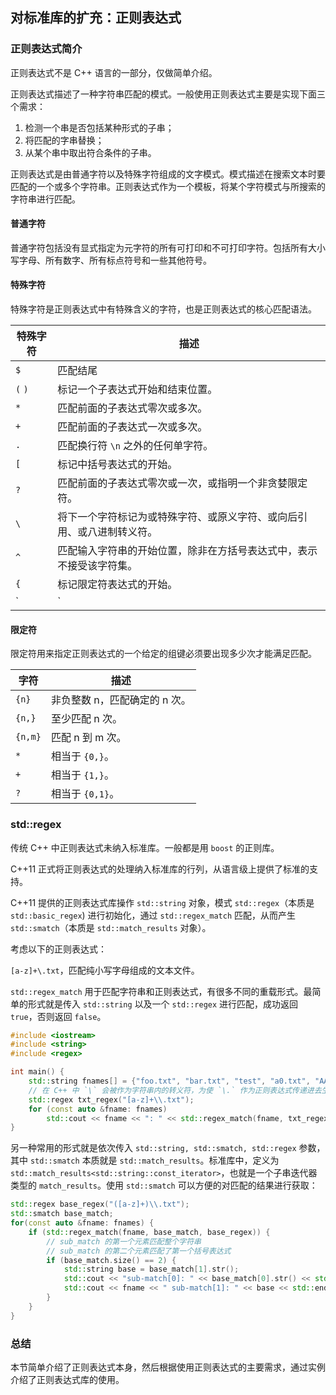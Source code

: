 ## 对标准库的扩充：正则表达式

### 正则表达式简介

正则表达式不是 C++ 语言的一部分，仅做简单介绍。

正则表达式描述了一种字符串匹配的模式。一般使用正则表达式主要是实现下面三个需求：

1. 检测一个串是否包括某种形式的子串；
2. 将匹配的字串替换；
3. 从某个串中取出符合条件的子串。

正则表达式是由普通字符以及特殊字符组成的文字模式。模式描述在搜索文本时要匹配的一个或多个字符串。正则表达式作为一个模板，将某个字符模式与所搜索的字符串进行匹配。

#### 普通字符

普通字符包括没有显式指定为元字符的所有可打印和不可打印字符。包括所有大小写字母、所有数字、所有标点符号和一些其他符号。

#### 特殊字符

特殊字符是正则表达式中有特殊含义的字符，也是正则表达式的核心匹配语法。

| 特殊字符 | 描述                                                                   |
| -------- | ---------------------------------------------------------------------- |
| `$`      | 匹配结尾                                                               |
| `(` `)`  | 标记一个子表达式开始和结束位置。                                       |
| `*`      | 匹配前面的子表达式零次或多次。                                         |
| `+`      | 匹配前面的子表达式一次或多次。                                         |
| `.`      | 匹配换行符 `\n` 之外的任何单字符。                                     |
| `[`      | 标记中括号表达式的开始。                                               |
| `?`      | 匹配前面的子表达式零次或一次，或指明一个非贪婪限定符。                 |
| `\`      | 将下一个字符标记为或特殊字符、或原义字符、或向后引用、或八进制转义符。 |
| `^`      | 匹配输入字符串的开始位置，除非在方括号表达式中，表示不接受该字符集。   |
| `{`      | 标记限定符表达式的开始。                                               |
| `|`      | 指明两项之间的选择。                                                   |

#### 限定符

限定符用来指定正则表达式的一个给定的组键必须要出现多少次才能满足匹配。

| 字符    | 描述                          |
| ------- | ----------------------------- |
| `{n}`   | 非负整数 n，匹配确定的 n 次。 |
| `{n,}`  | 至少匹配 n 次。               |
| `{n,m}` | 匹配 n 到 m 次。              |
| `*`     | 相当于 `{0,}`。               |
| `+`     | 相当于 `{1,}`。               |
| `?`     | 相当于 `{0,1}`。              |

### std::regex

传统 C++ 中正则表达式未纳入标准库。一般都是用 `boost` 的正则库。

C++11 正式将正则表达式的处理纳入标准库的行列，从语言级上提供了标准的支持。

C++11 提供的正则表达式库操作 `std::string` 对象，模式 `std::regex`（本质是 `std::basic_regex`) 进行初始化，通过 `std::regex_match` 匹配，从而产生 `std::smatch`（本质是 `std::match_results` 对象）。

考虑以下的正则表达式：

`[a-z]+\.txt`，匹配纯小写字母组成的文本文件。

`std::regex_match` 用于匹配字符串和正则表达式，有很多不同的重载形式。最简单的形式就是传入 `std::string` 以及一个 `std::regex` 进行匹配，成功返回 `true`，否则返回 `false`。

```c++
#include <iostream>
#include <string>
#include <regex>

int main() {
    std::string fnames[] = {"foo.txt", "bar.txt", "test", "a0.txt", "AAA.txt"};
    // 在 C++ 中 `\` 会被作为字符串内的转义符，为使 `\.` 作为正则表达式传递进去生效，需要对 `\` 进行二次转义，从而有 `\\.`
    std::regex txt_regex("[a-z]+\\.txt");
    for (const auto &fname: fnames)
        std::cout << fname << ": " << std::regex_match(fname, txt_regex) << std::endl;
}
```

另一种常用的形式就是依次传入 `std::string, std::smatch, std::regex` 参数，其中 `std::smatch` 本质就是 `std::match_results`。标准库中，定义为 `std::match_results<std::string::const_iterator>`，也就是一个子串迭代器类型的 `match_results`。使用 `std::smatch` 可以方便的对匹配的结果进行获取：

```c++
std::regex base_regex("([a-z]+)\\.txt");
std::smatch base_match;
for(const auto &fname: fnames) {
    if (std::regex_match(fname, base_match, base_regex)) {
        // sub_match 的第一个元素匹配整个字符串
        // sub_match 的第二个元素匹配了第一个括号表达式
        if (base_match.size() == 2) {
            std::string base = base_match[1].str();
            std::cout << "sub-match[0]: " << base_match[0].str() << std::endl;
            std::cout << fname << " sub-match[1]: " << base << std::endl;
        }
    }
}
```

### 总结

本节简单介绍了正则表达式本身，然后根据使用正则表达式的主要需求，通过实例介绍了正则表达式库的使用。
